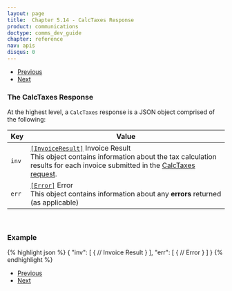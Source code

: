 ```yaml
---
layout: page
title:  Chapter 5.14 - CalcTaxes Response
product: communications
doctype: comms_dev_guide
chapter: reference
nav: apis
disqus: 0
---
```


<ul class="pager">
  <li class="previous"><a href="/communications/dev-guide/reference/key-value-pair/"><i class="glyphicon glyphicon-chevron-left"></i>Previous</a></li>
  <li class="next"><a href="/communications/dev-guide/reference/invoice-result/">Next<i class="glyphicon glyphicon-chevron-right"></i></a></li>
</ul>

<h3>The CalcTaxes Response</h3>

At the highest level, a <code>CalcTaxes</code> response is a JSON object comprised of the following:

<div class="mobile-table">
  <table class="styled-table">
    <thead>
      <tr>
        <th>Key</th>
        <th>Value</th>
      </tr>
    </thead>
    <tbody>
      <tr>
        <td><code>inv</code></td>
        <td><a class="dev-guide-link" href="/communications/dev-guide/reference/invoice-result/"><code>[InvoiceResult]</code></a> Invoice Result
        <br>
        This object contains information about the tax calculation results for each invoice submitted in the <a class="dev-guide-link" href="/communications/dev-guide/reference/calc-taxes-request/">CalcTaxes request</a>.
        </td>
      </tr>
      <tr>
        <td><code>err</code></td>
        <td><a class="dev-guide-link" href="/communications/dev-guide/reference/error-response/"><code>[Error]</code></a> Error
        <br>
        This object contains information about any <b>errors</b> returned (as applicable)
        </td>
      </tr>
    </tbody>
  </table>
<div>
<br>

<h3>Example</h3>

{% highlight json %}
{
  "inv": [
    {
      // Invoice Result
    }
  ],
  "err": [
    {
      // Error
    }
  ]
}
{% endhighlight %}

<ul class="pager">
  <li class="previous"><a href="/communications/dev-guide/reference/key-value-pair/"><i class="glyphicon glyphicon-chevron-left"></i>Previous</a></li>
  <li class="next"><a href="/communications/dev-guide/reference/invoice-result/">Next<i class="glyphicon glyphicon-chevron-right"></i></a></li>
</ul>
